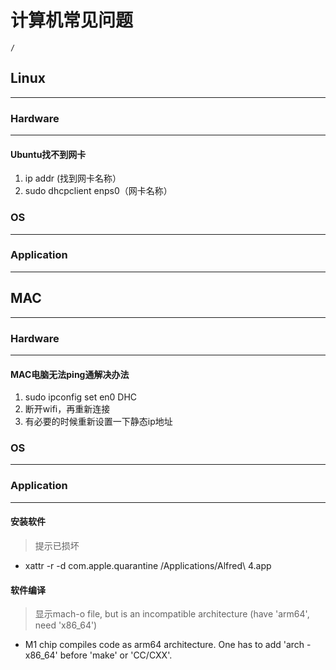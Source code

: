 计算机常见问题
===
```ActivityHistory
/
```
## Linux
---
### Hardware
---
####  Ubuntu找不到网卡
1. ip addr (找到网卡名称）
2. sudo dhcpclient enps0（网卡名称）
### OS
---
### Application
---

## MAC
---
### Hardware
---
#### MAC电脑无法ping通解决办法
1. sudo ipconfig set en0 DHC
2. 断开wifi，再重新连接
3. 有必要的时候重新设置一下静态ip地址
### OS
---
### Application
---
#### 安装软件
> 提示已损坏
- xattr -r -d com.apple.quarantine /Applications/Alfred\ 4.app

#### 软件编译
> 显示mach-o file, but is an incompatible architecture (have 'arm64', need 'x86_64')

- M1 chip compiles code as arm64 architecture. One has to add 'arch -x86_64' before 'make' or 'CC/CXX'.